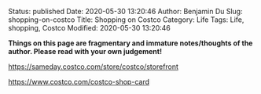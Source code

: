 Status: published
Date: 2020-05-30 13:20:46
Author: Benjamin Du
Slug: shopping-on-costco
Title: Shopping on Costco
Category: Life
Tags: Life, shopping, Costco
Modified: 2020-05-30 13:20:46

**Things on this page are fragmentary and immature notes/thoughts of the author. Please read with your own judgement!**


https://sameday.costco.com/store/costco/storefront


https://www.costco.com/costco-shop-card